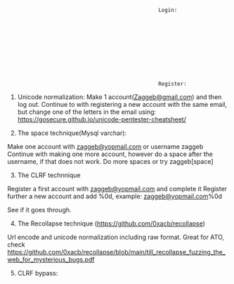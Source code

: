 

                                                    Login:











                                                    Register:

1.  Unicode normalization:
Make 1 account(Zaggeb@gmail.com) and then log out.
Continue to with registering a new account with the same email, but change one of the letters in the email using:
https://gosecure.github.io/unicode-pentester-cheatsheet/

2. The space technique(Mysql varchar):

Make one account with zaggeb@yopmail.com or username zaggeb
Continue with making one more account, however do a space after the username, if that does not work. Do more spaces or try zaggeb[space]


3. The CLRF technnique

Register a first account with zaggeb@yopmail.com and complete it
Register further a new account and add %0d, example: zaggeb@yopmail.com%0d

See if it goes through.


4. The Recollapse technique (https://github.com/0xacb/recollapse)

Url encode and unicode normalization including raw format. Great for ATO, check https://github.com/0xacb/recollapse/blob/main/till_recollapse_fuzzing_the_web_for_mysterious_bugs.pdf

5. CLRF bypass:
